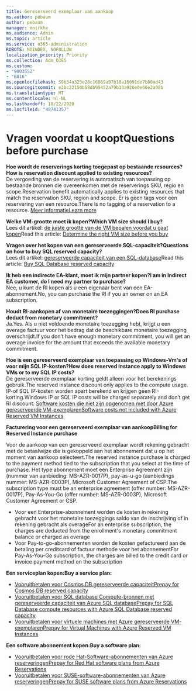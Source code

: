 ```yaml
---
title: Gereserveerd exemplaar van aankoop
ms.author: pebaum
author: pebaum
manager: mnirkhe
ms.audience: Admin
ms.topic: article
ms.service: o365-administration
ROBOTS: NOINDEX, NOFOLLOW
localization_priority: Priority
ms.collection: Adm_O365
ms.custom:
- "9003552"
- "6816"
ms.openlocfilehash: 59b34a323e28c16869a97b10a16091de7b80ad43
ms.sourcegitcommit: e2bc22150b58db99452a79b33a926e0e66e2a98b
ms.translationtype: MT
ms.contentlocale: nl-NL
ms.lasthandoff: 10/22/2020
ms.locfileid: "48741357"
---
```

# <a name="questions-before-purchase"></a><span data-ttu-id="e5fc1-102">Vragen voordat u koopt</span><span class="sxs-lookup"><span data-stu-id="e5fc1-102">Questions before purchase</span></span>

<span data-ttu-id="e5fc1-103">**Hoe wordt de reserverings korting toegepast op bestaande resources?**</span><span class="sxs-lookup"><span data-stu-id="e5fc1-103">**How is reservation discount applied to existing resources?**</span></span>  
<span data-ttu-id="e5fc1-104">De vergoeding van de reservering is automatisch van toepassing op bestaande bronnen die overeenkomen met de reserverings SKU, regio en scope.</span><span class="sxs-lookup"><span data-stu-id="e5fc1-104">Reservation benefit automatically applies to existing resources that match the reservation SKU, region and scope.</span></span> <span data-ttu-id="e5fc1-105">Er is geen tags voor een reservering van een resource.</span><span class="sxs-lookup"><span data-stu-id="e5fc1-105">There is no tagging of a reservation to a resource.</span></span> [<span data-ttu-id="e5fc1-106">Meer informatie</span><span class="sxs-lookup"><span data-stu-id="e5fc1-106">Learn more</span></span>](https://docs.microsoft.com/azure/cost-management-billing/reservations/save-compute-costs-reservations?WT.mc_id=Portal-Microsoft_Azure_Support#how-reservation-discount-is-applied) 

<span data-ttu-id="e5fc1-107">**Welke VM-grootte moet ik kopen?**</span><span class="sxs-lookup"><span data-stu-id="e5fc1-107">**Which VM size should I buy?**</span></span>  
<span data-ttu-id="e5fc1-108">Lees dit artikel: [de juiste grootte van de VM bepalen voordat u gaat kopen](https://docs.microsoft.com/azure/virtual-machines/windows/prepay-reserved-vm-instances?toc=/azure/billing/TOC.json&WT.mc_id=Portal-Microsoft_Azure_Support#determine-the-right-vm-size-before-you-buy)</span><span class="sxs-lookup"><span data-stu-id="e5fc1-108">Read this article: [Determine the right VM size before you buy](https://docs.microsoft.com/azure/virtual-machines/windows/prepay-reserved-vm-instances?toc=/azure/billing/TOC.json&WT.mc_id=Portal-Microsoft_Azure_Support#determine-the-right-vm-size-before-you-buy)</span></span>

<span data-ttu-id="e5fc1-109">**Vragen over het kopen van een gereserveerde SQL-capaciteit?**</span><span class="sxs-lookup"><span data-stu-id="e5fc1-109">**Questions on how to buy SQL reserved capacity?**</span></span>  
<span data-ttu-id="e5fc1-110">Lees dit artikel: [gereserveerde capaciteit van een SQL-database](https://docs.microsoft.com/azure/sql-database/sql-database-reserved-capacity?toc=/azure/billing/TOC.json&WT.mc_id=Portal-Microsoft_Azure_Support#buy-sql-database-reserved-capacity)</span><span class="sxs-lookup"><span data-stu-id="e5fc1-110">Read this article: [Buy SQL Database reserved capacity](https://docs.microsoft.com/azure/sql-database/sql-database-reserved-capacity?toc=/azure/billing/TOC.json&WT.mc_id=Portal-Microsoft_Azure_Support#buy-sql-database-reserved-capacity)</span></span>

<span data-ttu-id="e5fc1-111">**Ik heb een indirecte EA-klant, moet ik mijn partner kopen?**</span><span class="sxs-lookup"><span data-stu-id="e5fc1-111">**I am in Indirect EA customer, do I need my partner to purchase?**</span></span>  
<span data-ttu-id="e5fc1-112">Nee, u kunt de RI kopen als u een eigenaar bent van een EA-abonnement.</span><span class="sxs-lookup"><span data-stu-id="e5fc1-112">No, you can purchase the RI if you an owner on an EA subscription.</span></span>

<span data-ttu-id="e5fc1-113">**Houdt RI-aankopen af van monetaire toezeggingen?**</span><span class="sxs-lookup"><span data-stu-id="e5fc1-113">**Does RI purchase deduct from monetary commitment?**</span></span>  
<span data-ttu-id="e5fc1-114">Ja.</span><span class="sxs-lookup"><span data-stu-id="e5fc1-114">Yes.</span></span> <span data-ttu-id="e5fc1-115">Als u niet voldoende monetaire toezegging hebt, krijgt u een overage factuur voor het bedrag dat de beschikbare monetaire toezegging overschrijdt.</span><span class="sxs-lookup"><span data-stu-id="e5fc1-115">If you don’t have enough monetary commitment, you will get an overage invoice for the amount that exceeds the available monetary commitment.</span></span>

<span data-ttu-id="e5fc1-116">**Hoe is een gereserveerd exemplaar van toepassing op Windows-Vm's of voor mijn SQL IP-kosten?**</span><span class="sxs-lookup"><span data-stu-id="e5fc1-116">**How does reserved instance apply to Windows VMs or to my SQL IP costs?**</span></span>  
<span data-ttu-id="e5fc1-117">De gereserveerde exemplaar korting geldt alleen voor het berekenings gebruik.</span><span class="sxs-lookup"><span data-stu-id="e5fc1-117">The reserved instance discount only applies to the compute usage.</span></span> <span data-ttu-id="e5fc1-118">IP-of SQL IP-kosten worden apart berekend en krijgen geen RI-korting.</span><span class="sxs-lookup"><span data-stu-id="e5fc1-118">Windows IP or SQL IP costs will be charged separately and don’t get RI discount.</span></span> [<span data-ttu-id="e5fc1-119">Software kosten die niet zijn opgenomen met door Azure gereserveerde VM-exemplaren</span><span class="sxs-lookup"><span data-stu-id="e5fc1-119">Software costs not included with Azure Reserved VM Instances</span></span>](https://docs.microsoft.com/azure/billing/billing-reserved-instance-windows-software-costs?WT.mc_id=Portal-Microsoft_Azure_Support)  
      
<span data-ttu-id="e5fc1-120">**Facturering voor een gereserveerd exemplaar van aankoop**</span><span class="sxs-lookup"><span data-stu-id="e5fc1-120">**Billing for Reserved Instance purchase**</span></span>  
      
<span data-ttu-id="e5fc1-121">Voor de aankoop van een gereserveerd exemplaar wordt rekening gebracht met de betaalwijze die is gekoppeld aan het abonnement dat u op het moment van aankoop selecteert.</span><span class="sxs-lookup"><span data-stu-id="e5fc1-121">The reserved instance purchase is charged to the payment method tied to the subscription that you select at the time of purchase.</span></span> <span data-ttu-id="e5fc1-122">Het type abonnement moet een Enterprise Agreement zijn (nummer van aanbieding: MS-AZR-0017P), pay-as-u-go (aanbiedings nummer: MS-AZR-0003P), Microsoft Customer Agreement of CSP.</span><span class="sxs-lookup"><span data-stu-id="e5fc1-122">The subscription type must be an enterprise agreement (offer number: MS-AZR-0017P), Pay-As-You-Go (offer number: MS-AZR-0003P), Microsoft Customer Agreement or CSP.</span></span>

-   <span data-ttu-id="e5fc1-123">Voor een Enterprise-abonnement worden de kosten in rekening gebracht voor het monetaire toezeggings saldo van de inschrijving of in rekening gebracht als overage</span><span class="sxs-lookup"><span data-stu-id="e5fc1-123">For an enterprise subscription, the charges are deducted from the enrollment's monetary commitment balance or charged as overage</span></span>
-   <span data-ttu-id="e5fc1-124">Voor Pay-to-go-abonnementen worden de kosten gefactureerd aan de betaling per creditcard of factuur methode voor het abonnement</span><span class="sxs-lookup"><span data-stu-id="e5fc1-124">For Pay-As-You-Go subscription, the charges are billed to the credit card or invoice payment method on the subscription</span></span>

<span data-ttu-id="e5fc1-125">**Een serviceplan kopen:**</span><span class="sxs-lookup"><span data-stu-id="e5fc1-125">**Buy a service plan:**</span></span>

-   [<span data-ttu-id="e5fc1-126">Vooruitbetalen voor Cosmos DB gereserveerde capaciteit</span><span class="sxs-lookup"><span data-stu-id="e5fc1-126">Prepay for Cosmos DB reserved capacity</span></span>](https://docs.microsoft.com/azure/cosmos-db/cosmos-db-reserved-capacity?WT.mc_id=Portal-Microsoft_Azure_Support)
-   [<span data-ttu-id="e5fc1-127">Vooruitbetalen voor SQL database Compute-bronnen met gereserveerde capaciteit van Azure SQL database</span><span class="sxs-lookup"><span data-stu-id="e5fc1-127">Prepay for SQL Database compute resources with Azure SQL Database reserved capacity</span></span>](https://docs.microsoft.com/azure/sql-database/sql-database-reserved-capacity?WT.mc_id=Portal-Microsoft_Azure_Support)
-   [<span data-ttu-id="e5fc1-128">Vooruitbetalen voor virtuele machines met Azure gereserveerde VM-exemplaren</span><span class="sxs-lookup"><span data-stu-id="e5fc1-128">Prepay for Virtual Machines with Azure Reserved VM Instances</span></span>](https://docs.microsoft.com/azure/virtual-machines/windows/prepay-reserved-vm-instances?WT.mc_id=Portal-Microsoft_Azure_Support)

<span data-ttu-id="e5fc1-129">**Een software abonnement kopen:**</span><span class="sxs-lookup"><span data-stu-id="e5fc1-129">**Buy a software plan:**</span></span>

-   [<span data-ttu-id="e5fc1-130">Vooruitbetalen voor rode Hat-Software-abonnementen van Azure reserveringen</span><span class="sxs-lookup"><span data-stu-id="e5fc1-130">Prepay for Red Hat software plans from Azure Reservations</span></span>](https://docs.microsoft.com/azure/virtual-machines/linux/prepay-rhel-software-charges?WT.mc_id=Portal-Microsoft_Azure_Support)
-   [<span data-ttu-id="e5fc1-131">Vooruitbetalen voor SUSE-software-abonnementen van Azure reserveringen</span><span class="sxs-lookup"><span data-stu-id="e5fc1-131">Prepay for SUSE software plans from Azure Reservations</span></span>](https://docs.microsoft.com/azure/virtual-machines/linux/prepay-suse-software-charges?WT.mc_id=Portal-Microsoft_Azure_Support)